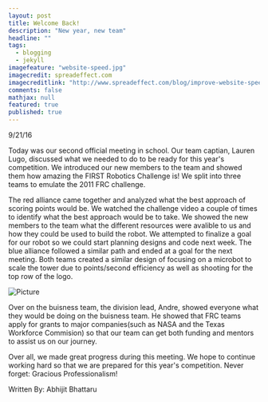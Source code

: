 ```yaml
---
layout: post
title: Welcome Back!
description: "New year, new team"
headline: ""
tags: 
  - blogging
  - jekyll
imagefeature: "website-speed.jpg"
imagecredit: spreadeffect.com
imagecreditlink: "http://www.spreadeffect.com/blog/improve-website-speed/"
comments: false
mathjax: null
featured: true
published: true
---
```


9/21/16

Today was our second official meeting in school. Our team captian, Lauren Lugo, discussed what we needed to do to be ready
for this year's competition. We introduced our new members to the team and showed them how amazing the FIRST Robotics Challenge
is! We split into three teams to emulate the 2011 FRC challenge.

The red alliance came together and analyzed what the best approach of scoring points would be. We watched the challenge video
a couple of times to identify what the best approach would be to take. We showed the new members to the team what the different
resources were avalible to us and how they could be used to build the robot. We attempted to finalize a goal for our robot
so we could start planning designs and code next week. The blue alliance followed a similar path and ended at a goal for the
next meeting. Both teams created a similar design of focusing on a microbot to scale the tower due to points/second efficiency
as well as shooting for the top row of the logo.

![Picture](robobusters.github.io/images/FirstMeetingPicture.jpg "Design created by red alliance")

Over on the buisness team, the division lead, Andre, showed everyone what they would be doing on the buisness team. He showed
that FRC teams apply for grants to major companies(such as NASA and the Texas Workforce Commision) so that our team can get
both funding and mentors to assist us on our journey. 

Over all, we made great progress during this meeting. We hope to continue working hard so that we are prepared for this year's
competition. Never forget: Gracious Professionalism!

Written By: Abhijit Bhattaru
